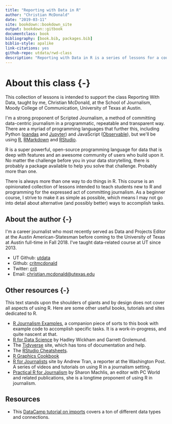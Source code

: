 ```yaml
--- 
title: "Reporting with Data in R"
author: "Christian McDonald"
date: "2019-03-11"
site: bookdown::bookdown_site
output: bookdown::gitbook
documentclass: book
bibliography: [book.bib, packages.bib]
biblio-style: apalike
link-citations: yes
github-repo: utdata/rwd-class
description: "Reporting with Data in R is a series of lessons for a course in the School of Journalism, Moody College of Communication at the University of Texas at Austin. It is taught by Christian McDonald."
---
```


# About this class {-}

This collection of lessons is intended to support the class Reporting With Data, taught by me, Christian McDonald, at the School of Journalism, Moody College of Communication, University of Texas at Austin.

I'm a strong proponent of Scripted Journalism, a method of committing data-centric journalism in a programmatic, repeatable and transparent way. There are a myriad of programming languages that further this, including Python ([pandas](https://pandas.pydata.org/) and [Jupyter](https://jupyter.org/)) and JavaScript ([Observable](https://beta.observablehq.com/)), but we'll be using [R](https://www.r-project.org/), [RMarkdown](https://rmarkdown.rstudio.com/) and [RStudio](https://www.rstudio.com/).

R is a super powerful, open-source programming language for data that is deep with features and an awesome community of users who build upon it. No matter the challenge before you in your data storytelling, there is probably a package available to help you solve that challenge. Probably more than one.

There is always more than one way to do things in R. This course is an opinionated collection of lessons intended to teach students new to R and programming for the expressed act of committing journalism. As a beginner course, I strive to make it as simple as possible, which means I may not go into detail about alternative (and possibly better) ways to accomplish tasks.

## About the author {-}

I'm a career journalist who most recently served as Data and Projects Editor at the Austin American-Statesman before coming to the University of Texas at Austin full-time in Fall 2018. I've taught data-related course at UT since 2013.

- UT Github: [utdata](https://github.com/utdata)
- Github: [critmcdonald](https://github.com/critmcdonald?tab=repositories)
- Twitter: [crit](https://twitter.com/crit)
- Email: <christian.mcdonald@utexas.edu>

## Other resources {-}

This text stands upon the shoulders of giants and by design does not cover all aspects of using R. Here are some other useful books, tutorials and sites dedicated to R.

- [R Journalism Examples](https://utdata.github.io/r-journalism-examples/), a companion piece of sorts to this book with example code to accomplish specific tasks. It is a work-in-progress, and quite nascent at that.
- [R for Data Science](https://r4ds.had.co.nz/index.html) by Hadley Wickham and Garrett Grolemund.
- The [Tidyverse](https://www.tidyverse.org/) site, which has tons of documentation and help.
- The [RStudio Cheatsheets](https://www.rstudio.com/resources/cheatsheets/).
- [R Graphics Cookbook](http://www.cookbook-r.com/Graphs/)
- [R for Journalists](http://learn.r-journalism.com/en/) site by Andrew Tran, a reporter at the Washington Post. A series of videos and tutorials on using R in a journalism setting.
- [Practical R for Journalism](https://www.crcpress.com/Practical-R-for-Mass-Communication-and-Journalism/Machlis/p/book/9781138726918) by Sharon Machlis, an editor with PC World and related publications, she is a longtime proponent of using R in journalism.
## Resources
- This [DataCamp tutorial on imports](https://www.datacamp.com/community/tutorials/r-data-import-tutorial) covers a ton of different data types and connections.


